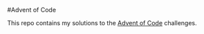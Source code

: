 #Advent of Code

This repo contains my solutions to the [Advent of Code](https://adventofcode.com/) challenges.
